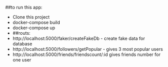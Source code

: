 ##to run this app: 
- Clone this project
- docker-compose build
- docker-compose up
- ##routs: 
- http://localhost:5000/faker/createFakeDb - create fake data for database
- http://localhost:5000/followers/getPopular - gives 3 most popular users
- http://localhost:5000/friends/friendscount/:id gives friends number for one user 
